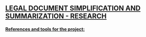 <h2><u>LEGAL DOCUMENT SIMPLIFICATION AND SUMMARIZATION - RESEARCH</h2></u>

<h4><u>References and tools for the project:</u></h4>
  


